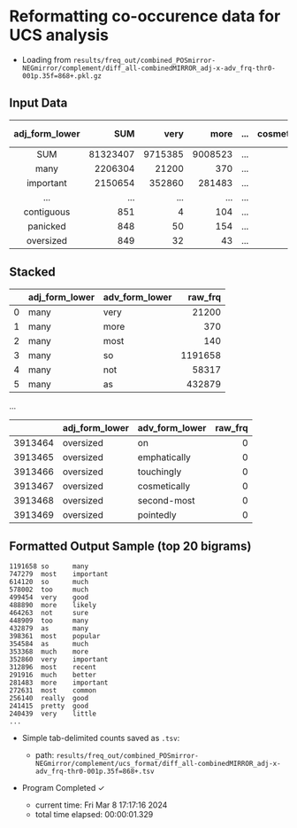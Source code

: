 # Reformatting co-occurence data for UCS analysis

* Loading from `results/freq_out/combined_POSmirror-NEGmirror/complement/diff_all-combinedMIRROR_adj-x-adv_frq-thr0-001p.35f=868+.pkl.gz`

## Input Data

| adj_form_lower |      SUM |    very |    more | ... | cosmetically | second-most | pointedly |
|:--------------:|---------:|--------:|--------:|----:|-------------:|------------:|----------:|
|      SUM       | 81323407 | 9715385 | 9008523 | ... |          837 |         863 |       841 |
|      many      |  2206304 |   21200 |     370 | ... |            0 |           0 |         0 |
|   important    |  2150654 |  352860 |  281483 | ... |            9 |         101 |         0 |
|      ...       |      ... |     ... |     ... | ... |          ... |         ... |       ... |
|   contiguous   |      851 |       4 |     104 | ... |            0 |           0 |         0 |
|    panicked    |      848 |      50 |     154 | ... |            0 |           0 |         0 |
|   oversized    |      849 |      32 |      43 | ... |            0 |           0 |         0 |

## Stacked

|   | adj_form_lower | adv_form_lower | raw_frq |
|--:|:---------------|:---------------|--------:|
| 0 | many           | very           |   21200 |
| 1 | many           | more           |     370 |
| 2 | many           | most           |     140 |
| 3 | many           | so             | 1191658 |
| 4 | many           | not            |   58317 |
| 5 | many           | as             |  432879 |

...

|         | adj_form_lower | adv_form_lower | raw_frq |
|--------:|:---------------|:---------------|--------:|
| 3913464 | oversized      | on             |       0 |
| 3913465 | oversized      | emphatically   |       0 |
| 3913466 | oversized      | touchingly     |       0 |
| 3913467 | oversized      | cosmetically   |       0 |
| 3913468 | oversized      | second-most    |       0 |
| 3913469 | oversized      | pointedly      |       0 |

## Formatted Output Sample (top 20 bigrams)

```log
1191658 so      many
747279  most    important
614120  so      much
578002  too     much
499454  very    good
488890  more    likely
464263  not     sure
448909  too     many
432879  as      many
398361  most    popular
354584  as      much
353368  much    more
352860  very    important
312896  most    recent
291916  much    better
281483  more    important
272631  most    common
256140  really  good
241415  pretty  good
240439  very    little
...
```

* Simple tab-delimited counts saved as `.tsv`:
  * path: `results/freq_out/combined_POSmirror-NEGmirror/complement/ucs_format/diff_all-combinedMIRROR_adj-x-adv_frq-thr0-001p.35f=868+.tsv`

* Program Completed ✓
  * current time: Fri Mar  8 17:17:16 2024
  * total time elapsed: 00:00:01.329
